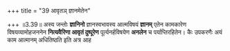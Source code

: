 +++
title = "39 आवृतञ् ज्ञानमेतेन"

+++
॥3.39॥ अस्य जन्तोः **ज्ञानिनो** ज्ञानस्वभावस्य आत्मविषयं **ज्ञानम्**
एतेन कामकारेण विषयव्यामोहजननेन **नित्यवैरिणा आवृतं दुष्पूरेण**
पूर्त्यनर्हविषयेण **अनलेन** च पर्याप्तिरहितेन। कैः उपकरणैः अयं काम
आत्मानम् अधितिष्ठति इति अत्र आह
